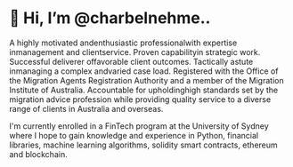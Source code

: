 # 👋 Hi, I’m @charbelnehme..

A highly motivated andenthusiastic professionalwith expertise inmanagement and clientservice. Proven capabilityin strategic work. Successful deliverer offavorable client outcomes. Tactically astute inmanaging a complex andvaried case load. Registered with the Office of the Migration Agents Registration Authority and a member of the Migration Institute of Australia. Accountable for upholdinghigh standards set by the migration advice profession while providing quality service to a diverse range of clients in Australia and overseas.

I'm currently enrolled in a FinTech program at the University of Sydney where I hope to gain knowledge and experience in Python, financial libraries, machine learning algorithms, solidity smart contracts, ethereum and blockchain. 

<!---
charbelnehme/charbelnehme is a ✨ special ✨ repository because its `README.md` (this file) appears on your GitHub profile.
You can click the Preview link to take a look at your changes.
--->

